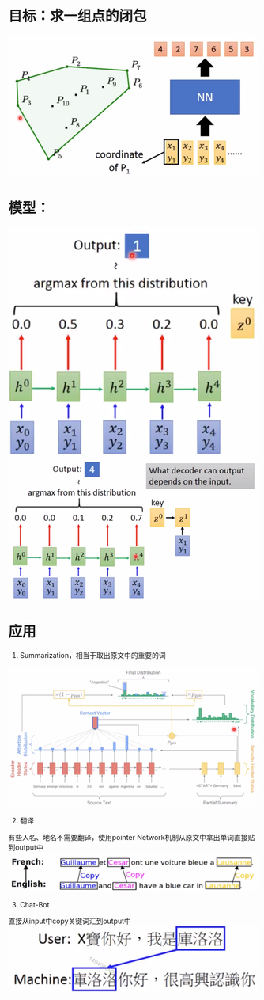 # 目标：求一组点的闭包  
![](/assets/images/Chapter10/77.png)   

# 模型：  
![](/assets/images/Chapter10/78.png)   
![](/assets/images/Chapter10/79.png)   

# 应用

1. Summarization，相当于取出原文中的重要的词  

![](/assets/images/Chapter10/80.png)   

2. 翻译

有些人名、地名不需要翻译，使用pointer Network机制从原文中拿出单词直接贴到output中  
![](/assets/images/Chapter10/81.png)   

3. Chat-Bot

直接从input中copy关键词汇到output中  
![](/assets/images/Chapter10/82.png)   